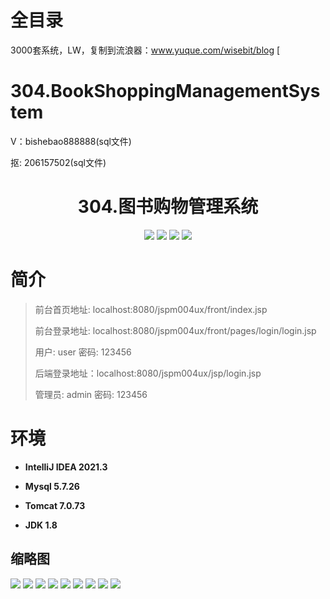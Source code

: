 # 全目录

3000套系统，LW，复制到流浪器：www.yuque.com/wisebit/blog
[
# 304.BookShoppingManagementSystem

<p>V：bishebao888888(sql文件)</p>
<p>抠: 206157502(sql文件)</p>

<p><h1 align="center">304.图书购物管理系统</h1></p>


<p align="center">
	<img src="https://img.shields.io/badge/jdk-1.8-orange.svg"/>
    <img src="https://img.shields.io/badge/springboot-5.x-lightgrey.svg"/>
    <img src="https://img.shields.io/badge/jsp-3.x-blue.svg"/>
    <img src="https://img.shields.io/badge/mybatis-5.x-yellow.svg"/>
</p>

# 简介
>
> 前台首页地址: localhost:8080/jspm004ux/front/index.jsp
>
> 前台登录地址: localhost:8080/jspm004ux/front/pages/login/login.jsp
>
> 用户: user 密码: 123456
>
> 后端登录地址：localhost:8080/jspm004ux/jsp/login.jsp
>
> 管理员: admin   密码: 123456
>

# 环境

- <b>IntelliJ IDEA 2021.3</b>

- <b>Mysql 5.7.26</b>

- <b>Tomcat 7.0.73</b>

- <b>JDK 1.8</b>




## 缩略图

![](https://bitwise.oss-cn-heyuan.aliyuncs.com/2024/9/10/5c2ca42c-c8a9-47b7-b0f2-b9b387a448f9.png)
![](https://bitwise.oss-cn-heyuan.aliyuncs.com/2024/9/10/6defe3d3-d17d-4a1e-813a-5b661324a1ee.png)
![](https://bitwise.oss-cn-heyuan.aliyuncs.com/2024/9/10/5556ec0e-eb78-448a-a10d-9fc1a6bf0261.png)
![](https://bitwise.oss-cn-heyuan.aliyuncs.com/2024/9/10/019f56df-eeec-422a-b204-68bee59f912d.png)
![](https://bitwise.oss-cn-heyuan.aliyuncs.com/2024/9/10/2eb8a445-e12e-4de8-8eaa-549ac56f95a3.png)
![](https://bitwise.oss-cn-heyuan.aliyuncs.com/2024/9/10/a681c5f2-e3a5-48db-9232-65ef97ee49a7.png)
![](https://bitwise.oss-cn-heyuan.aliyuncs.com/2024/9/10/86846e0c-dd76-4bc7-b3cf-16b25e8e9c6d.png)
![](https://bitwise.oss-cn-heyuan.aliyuncs.com/2024/9/10/4353f0a5-334c-4d63-b40f-97d205bd3733.png)
![](https://bitwise.oss-cn-heyuan.aliyuncs.com/2024/9/10/7f994995-8daf-4c2b-aa31-509b6d7ef982.png)



